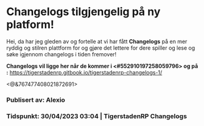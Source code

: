 # **Changelogs tilgjengelig på ny platform!**


Hei, da har jeg gleden av og fortelle at vi har fått **Changelogs**  på en mer ryddig og stilren plattform for og gjøre det lettere for dere spiller og lese og søke igjennom changelogs i tiden fremover!

**Changelogs vil ligge her når de kommer i <#552910197258059796> og på :**
https://tigerstadenrp.gitbook.io/tigerstadenrp-changelogs-1/

<@&767477408021872691>

### Publisert av: Alexio

### Tidspunkt: 30/04/2023 03:04 | TigerstadenRP Changelogs